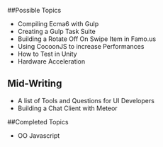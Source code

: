 ##Possible Topics
* Compiling Ecma6 with Gulp
* Creating a Gulp Task Suite
* Building a Rotate Off On Swipe Item in Famo.us
* Using CocoonJS to increase Performances
* How to Test in Unity
* Hardware Acceleration

## Mid-Writing
* A list of Tools and Questions for UI Developers
* Building a Chat Client with Meteor

##Completed Topics
* OO Javascript
